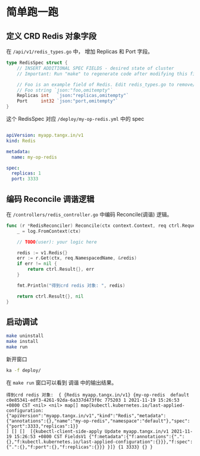 # 简单跑一跑

## 定义 CRD Redis 对象字段

在 `/api/v1/redis_types.go` 中， 增加 Replicas 和 Port 字段。

```go
type RedisSpec struct {
	// INSERT ADDITIONAL SPEC FIELDS - desired state of cluster
	// Important: Run "make" to regenerate code after modifying this file

	// Foo is an example field of Redis. Edit redis_types.go to remove/update
	// Foo string `json:"foo,omitempty"`
	Replicas int   `json:"replicas,omitempty"`
	Port     int32 `json:"port,omitempty"`
}
```

这个 RedisSpec 对应 `/deploy/my-op-redis.yml` 中的 spec 

```yaml

apiVersion: myapp.tangx.in/v1
kind: Redis

metadata:
  name: my-op-redis

spec:
  replicas: 1
  port: 3333

```

## 编码 Reconcile 调谐逻辑

在 `/controllers/redis_controller.go` 中编码 Reconcile(调谐) 逻辑。

```go
func (r *RedisReconciler) Reconcile(ctx context.Context, req ctrl.Request) (ctrl.Result, error) {
	_ = log.FromContext(ctx)

	// TODO(user): your logic here

	redis := v1.Redis{}
	err := r.Get(ctx, req.NamespacedName, &redis)
	if err != nil {
		return ctrl.Result{}, err
	}

	fmt.Println("得到crd redis 对象: ", redis)

	return ctrl.Result{}, nil
}
```

## 启动调试

```bash
make uninstall
make install
make run
```


新开窗口

```bash
ka -f deploy/

```

在 `make run` 窗口可以看到 调谐 中的输出结果。

```
得到crd redis 对象:  { {Redis myapp.tangx.in/v1} {my-op-redis  default  c0e85341-edf3-4261-92da-6a337d473f0c 775203 1 2021-11-19 15:26:53 +0800 CST <nil> <nil> map[] map[kubectl.kubernetes.io/last-applied-configuration:{"apiVersion":"myapp.tangx.in/v1","kind":"Redis","metadata":{"annotations":{},"name":"my-op-redis","namespace":"default"},"spec":{"port":3333,"replicas":1}}
] [] []  [{kubectl-client-side-apply Update myapp.tangx.in/v1 2021-11-19 15:26:53 +0800 CST FieldsV1 {"f:metadata":{"f:annotations":{".":{},"f:kubectl.kubernetes.io/last-applied-configuration":{}}},"f:spec":{".":{},"f:port":{},"f:replicas":{}}} }]} {1 3333} {} }
```